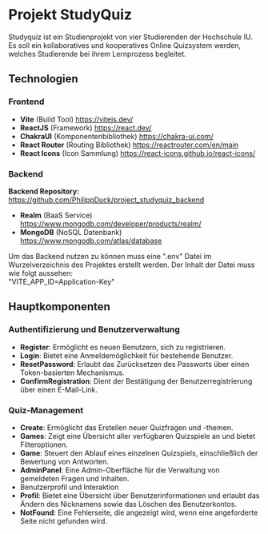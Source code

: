 # Projekt StudyQuiz

Studyquiz ist ein Studienprojekt von vier Studierenden der Hochschule IU. Es soll ein kollaboratives und kooperatives Online Quizsystem werden, welches Studierende bei ihrem Lernprozess begleitet.

## Technologien

### Frontend

- **Vite** (Build Tool) https://vitejs.dev/
- **ReactJS** (Framework) https://react.dev/
- **ChakraUI** (Komponentenbibliothek) https://chakra-ui.com/
- **React Router** (Routing Bibliothek) https://reactrouter.com/en/main
- **React Icons** (Icon Sammlung) https://react-icons.github.io/react-icons/

### Backend

**Backend Repository:** https://github.com/PhilippDuck/project_studyquiz_backend

- **Realm** (BaaS Service) https://www.mongodb.com/developer/products/realm/
- **MongoDB** (NoSQL Datenbank) https://www.mongodb.com/atlas/database

Um das Backend nutzen zu können muss eine ".env" Datei im Wurzelverzeichnis des Projektes erstellt werden. Der Inhalt der Datei muss wie folgt aussehen:  
 "VITE_APP_ID=Application-Key"

## Hauptkomponenten

### Authentifizierung und Benutzerverwaltung

- **Register**: Ermöglicht es neuen Benutzern, sich zu registrieren.
- **Login**: Bietet eine Anmeldemöglichkeit für bestehende Benutzer.
- **ResetPassword**: Erlaubt das Zurücksetzen des Passworts über einen Token-basierten Mechanismus.
- **ConfirmRegistration**: Dient der Bestätigung der Benutzerregistrierung über einen E-Mail-Link.

### Quiz-Management

- **Create**: Ermöglicht das Erstellen neuer Quizfragen und -themen.
- **Games**: Zeigt eine Übersicht aller verfügbaren Quizspiele an und bietet Filteroptionen.
- **Game**: Steuert den Ablauf eines einzelnen Quizspiels, einschließlich der Bewertung von Antworten.
- **AdminPanel**: Eine Admin-Oberfläche für die Verwaltung von gemeldeten Fragen und Inhalten.
- Benutzerprofil und Interaktion
- **Profil**: Bietet eine Übersicht über Benutzerinformationen und erlaubt das Ändern des Nicknamens sowie das Löschen des Benutzerkontos.
- **NotFound**: Eine Fehlerseite, die angezeigt wird, wenn eine angeforderte Seite nicht gefunden wird.
